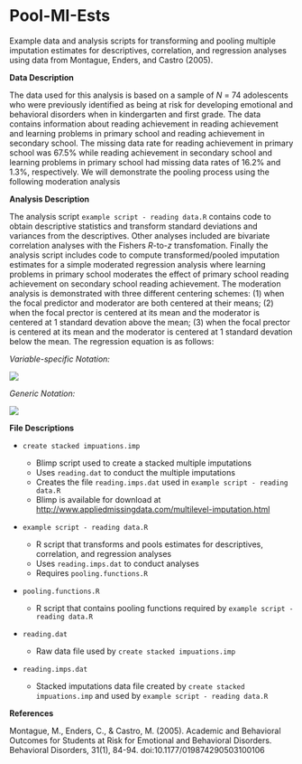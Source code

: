 # Pool-MI-Ests
Example data and analysis scripts for transforming and pooling multiple imputation estimates for descriptives, correlation, and regression analyses using data from Montague, Enders, and Castro (2005).  

**Data Description**

The data used for this analysis is based on a sample of *N* = 74 adolescents who were previously identified as being at risk for developing emotional and behavioral disorders when in kindergarten and first grade. The data contains information about reading achievement in reading achievement and learning problems in primary school and reading achievement in secondary school. The missing data rate for reading achievement in primary school was 67.5% while reading achievement in secondary school and learning problems in primary school had missing data rates of 16.2% and 1.3%, respectively. We will demonstrate the pooling process using the following moderation analysis 

**Analysis Description**

The analysis script `example script - reading data.R` contains code to obtain descriptive statistics and transform standard deviations and variances from the descriptives. Other analyses included are bivariate correlation analyses with the Fishers *R*-to-*z* transfomation. Finally the analysis script includes code to compute transformed/pooled imputation estimates for a simple moderated regression analysis where learning problems in primary school moderates the effect of primary school reading achievement on secondary school reading achievement. The moderation analysis is demonstrated with three different centering schemes: (1) when the focal predictor and moderator are both centered at their means; (2) when the focal prector is centered at its mean and the moderator is centered at 1 standard devation above the mean; (3) when the focal prector is centered at its mean and the moderator is centered at 1 standard devation below the mean. The regression equation is as follows:

*Variable-specific Notation:*

<img src="https://render.githubusercontent.com/render/math?math=READ2_i \= READ1_i %2B LRNPROB1_i %2B READ1_i\*LRNPROB1_i %2B \varepsilon">

*Generic Notation:*

<img src="https://render.githubusercontent.com/render/math?math=Y_i \= X_i %2B W_i %2B X_i\*W_i %2B \varepsilon">



**File Descriptions**
- `create stacked impuations.imp` 
  + Blimp script used to create a stacked multiple imputations
  + Uses `reading.dat` to conduct the multiple imputations
  + Creates the file `reading.imps.dat` used in `example script - reading data.R`
  + Blimp is available for download at http://www.appliedmissingdata.com/multilevel-imputation.html

- `example script - reading data.R`
  + R script that transforms and pools estimates for descriptives, correlation, and regression analyses
  + Uses `reading.imps.dat` to conduct analyses
  + Requires `pooling.functions.R`

- `pooling.functions.R`
  + R script that contains pooling functions required by `example script - reading data.R`

- `reading.dat`
  + Raw data file used by `create stacked impuations.imp` 

- `reading.imps.dat`
  + Stacked imputations data file created by `create stacked impuations.imp` and used by `example script - reading data.R`


**References**

Montague, M., Enders, C., & Castro, M. (2005). Academic and Behavioral Outcomes for Students at Risk for Emotional and Behavioral Disorders. Behavioral Disorders, 31(1), 84-94. doi:10.1177/019874290503100106
